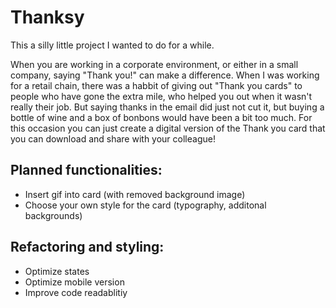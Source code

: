 # Thanksy

This a silly little project I wanted to do for a while.

When you are working in a corporate environment, or either in a small company, saying "Thank you!" can make a difference.
When I was working for a retail chain, there was a habbit of giving out "Thank you cards" to people who have gone the extra mile, who helped you out when it wasn't really their job.
But saying thanks in the email did just not cut it, but buying a bottle of wine and a box of bonbons would have been a bit too much.
For this occasion you can just create a digital version of the Thank you card that you can download and share with your colleague!

## Planned functionalities:

-   Insert gif into card (with removed background image)
-   Choose your own style for the card (typography, additonal backgrounds)

## Refactoring and styling:

-   Optimize states
-   Optimize mobile version
-   Improve code readablitiy
